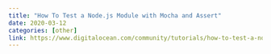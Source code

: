 ```yaml
---
title: "How To Test a Node.js Module with Mocha and Assert"
date: 2020-03-12
categories: [other]
link: https://www.digitalocean.com/community/tutorials/how-to-test-a-node-js-module-with-mocha-and-assert
---
```

